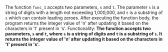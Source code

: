 The function `func_1` accepts two parameters, `s` and `t`. The parameter `s` is a string of digits with a length not exceeding 1,000,000, and `t` is a substring of `s` which can contain leading zeroes. After executing the function body, the program returns the integer value of 'n' after updating it based on the characters in 't' present in 's'. 
Functionality: **The function accepts two parameters, `s` and `t`, where `s` is a string of digits and `t` is a substring of `s`. It returns the integer value of 'n' after updating it based on the characters in 't' present in 's'.**